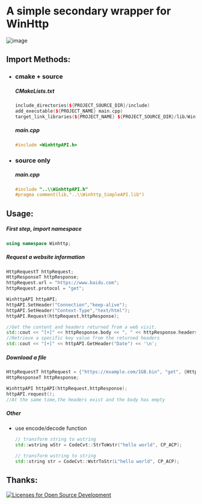 # A simple secondary wrapper for WinHttp

![image](https://learn.microsoft.com/en-us/windows/win32/winhttp/images/art-winhttp3.png)
## Import Methods:
- ### cmake + source
    ##### CMakeLists.txt
    ```c++
    include_directories(${PROJECT_SOURCE_DIR}/include)
    add_executable(${PROJECT_NAME} main.cpp)
    target_link_libraries(${PROJECT_NAME} ${PROJECT_SOURCE_DIR}/lib/Winhttp_SimpleAPI.lib)
    ```
    ##### main.cpp
    ```c++
    #include <WinhttpAPI.h>
    ```
- ### source only
    ##### main.cpp
    ```c++
    #include "..\\WinhttpAPI.h"
    #pragma comment(lib,"..\\Winhttp_SimpleAPI.lib")
    ```
## Usage:
##### First step, import namespace
```c++
using namespace Winhttp;
```
##### Request a website information
```c++
HttpRequestT httpRequest;
HttpResponseT httpResponse;
httpRequest.url = "https://www.baidu.com";
httpRequest.protocol = "get";

WinhttpAPI httpAPI;
httpAPI.SetHeader("Connection","keep-alive");
httpAPI.SetHeader("Context-Type","text/html");
httpAPI.Request(httpRequest,httpResponse);

//Get the content and headers returned from a web visit.
std::cout << "[+]" << httpResponse.body << ", " << httpResponse.headers << '\n';
//Retrieve a specific key value from the returned headers
std::cout << "[+]" << httpAPI.GetHeader("Date") << '\n';
```
##### Download a file
```c++
HttpRequestT httpRequest = {"https://example.com/1GB.bin", "get", {HttpRequestT::SaveMethodT::FILE_STREAM, "C:\\test.bin"}};
HttpResponseT httpResponse;

WinhttpAPI httpAPI(httpRequest,httpResponse);
httpAPI.request();
//At the same time,the headers exist and the body has empty
```
##### Other
- use encode/decode function
    ```c++
    // transform string to wstring
    std::wstring wStr = CodeCvt::StrToWstr("hello world", CP_ACP);
    
    // transform wstring to string
    std::string str = CodeCvt::WstrToStr(L"hello world", CP_ACP);
    ```

## Thanks:
[![Licenses for Open Source Development](https://img.shields.io/badge/JetBrains-Open%20Source%20License-white?logo=JetBrains&style=plastic)](https://www.jetbrains.com/community/opensource/#support)
